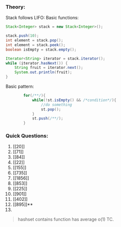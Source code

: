 
### Theory:

Stack follows LIFO:
Basic functions:
```java
Stack<Integer> stack = new Stack<Integer>();

stack.push(10);
int element = stack.pop();
int element = stack.peek();
boolean isEmpty = stack.empty();

Iterator<String> iterator = stack.iterator();
while (iterator.hasNext()) {
    String fruit = iterator.next();
    System.out.println(fruit);
}
```
Basic pattern:
```java
        for(/**/){
            while(!st.isEmpty() && /*condition*/){
                //do something
                st.pop();
            }
            st.push(/**/);
        }
```

### Quick Questions:
1. [[20]]
2. [[71]]
3. [[84]]
4. [[22]]
5. [[155]]
7. [[735]]
8. [[1856]]
9. [[853]]
10. [[225]]
11. [[901]]
12. [[402]]
13. [[895]]**
14. 


> hashset contains function has average o(1) TC.